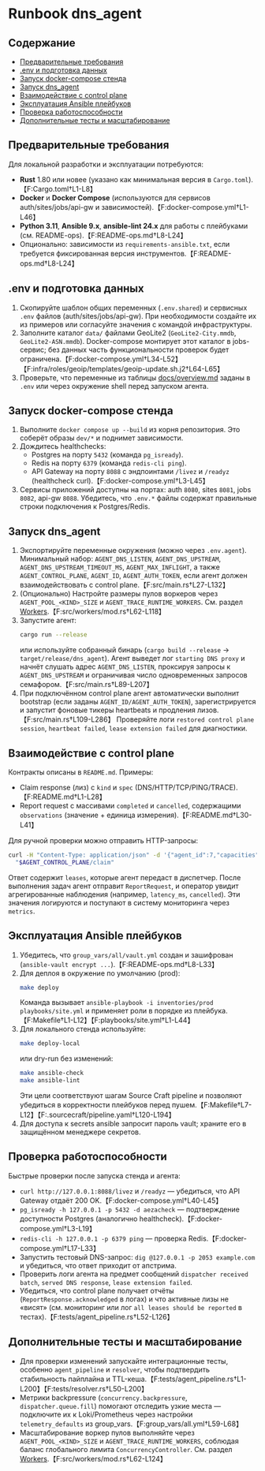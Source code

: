 # Runbook dns_agent

## Содержание
- [Предварительные требования](#предварительные-требования)
- [.env и подготовка данных](#env-и-подготовка-данных)
- [Запуск docker-compose стенда](#запуск-docker-compose-стенда)
- [Запуск dns_agent](#запуск-dns_agent)
- [Взаимодействие с control plane](#взаимодействие-с-control-plane)
- [Эксплуатация Ansible плейбуков](#эксплуатация-ansible-плейбуков)
- [Проверка работоспособности](#проверка-работоспособности)
- [Дополнительные тесты и масштабирование](#дополнительные-тесты-и-масштабирование)

## Предварительные требования
Для локальной разработки и эксплуатации потребуются:
- **Rust** 1.80 или новее (указано как минимальная версия в `Cargo.toml`).【F:Cargo.toml†L1-L8】
- **Docker** и **Docker Compose** (используются для сервисов auth/sites/jobs/api-gw и зависимостей).【F:docker-compose.yml†L1-L46】
- **Python 3.11**, **Ansible 9.x**, **ansible-lint 24.x** для работы с плейбуками (см. README-ops).【F:README-ops.md†L8-L24】
- Опционально: зависимости из `requirements-ansible.txt`, если требуется фиксированная версия инструментов.【F:README-ops.md†L8-L24】

## .env и подготовка данных
1. Скопируйте шаблон общих переменных (`.env.shared`) и сервисных `.env` файлов (auth/sites/jobs/api-gw). При необходимости создайте их из примеров или согласуйте значения с командой инфраструктуры.
2. Заполните каталог `data/` файлами GeoLite2 (`GeoLite2-City.mmdb`, `GeoLite2-ASN.mmdb`). Docker-compose монтирует этот каталог в jobs-сервис; без данных часть функциональности проверок будет ограничена.【F:docker-compose.yml†L34-L52】【F:infra/roles/geoip/templates/geoip-update.sh.j2†L64-L65】
3. Проверьте, что переменные из таблицы [docs/overview.md](./overview.md#переменные-окружения) заданы в `.env` или через окружение shell перед запуском агента.

## Запуск docker-compose стенда
1. Выполните `docker compose up --build` из корня репозитория. Это соберёт образы `dev/*` и поднимет зависимости.
2. Дождитесь healthchecks:
   - Postgres на порту `5432` (команда `pg_isready`).
   - Redis на порту `6379` (команда `redis-cli ping`).
   - API Gateway на порту `8088` с эндпоинтами `/livez` и `/readyz` (healthcheck curl).【F:docker-compose.yml†L3-L45】
3. Сервисы приложений доступны на портах: auth `8080`, sites `8081`, jobs `8082`, api-gw `8088`. Убедитесь, что `.env.*` файлы содержат правильные строки подключения к Postgres/Redis.

## Запуск dns_agent
1. Экспортируйте переменные окружения (можно через `.env.agent`). Минимальный набор: `AGENT_DNS_LISTEN`, `AGENT_DNS_UPSTREAM`, `AGENT_DNS_UPSTREAM_TIMEOUT_MS`, `AGENT_MAX_INFLIGHT`, а также `AGENT_CONTROL_PLANE`, `AGENT_ID`, `AGENT_AUTH_TOKEN`, если агент должен взаимодействовать с control plane.【F:src/main.rs†L27-L132】
2. (Опционально) Настройте размеры пулов воркеров через `AGENT_POOL_<KIND>_SIZE` и `AGENT_TRACE_RUNTIME_WORKERS`. См. раздел [Workers](./code.md#модуль-workers).【F:src/workers/mod.rs†L62-L118】
3. Запустите агент:
   ```bash
   cargo run --release
   ```
   или используйте собранный бинарь (`cargo build --release` → `target/release/dns_agent`). Агент выведет лог `starting DNS proxy` и начнёт слушать адрес `AGENT_DNS_LISTEN`, проксируя запросы к `AGENT_DNS_UPSTREAM` и ограничивая число одновременных запросов семафором.【F:src/main.rs†L89-L207】
4. При подключённом control plane агент автоматически выполнит bootstrap (если заданы `AGENT_ID/AGENT_AUTH_TOKEN`), зарегистрируется и запустит фоновые тикеры heartbeats и продления лизов.【F:src/main.rs†L109-L286】 Проверяйте логи `restored control plane session`, `heartbeat failed`, `lease extension failed` для диагностики.

## Взаимодействие с control plane
Контракты описаны в `README.md`. Примеры:
- Claim response (лиз) с `kind` и `spec` (DNS/HTTP/TCP/PING/TRACE).【F:README.md†L1-L28】
- Report request с массивами `completed` и `cancelled`, содержащими `observations` (значение + единица измерения).【F:README.md†L30-L41】

Для ручной проверки можно отправить HTTP-запросы:
```bash
curl -H "Content-Type: application/json" -d '{"agent_id":7,"capacities":{"dns":4}}' \
  "$AGENT_CONTROL_PLANE/claim"
```
Ответ содержит `leases`, которые агент передаст в диспетчер. После выполнения задач агент отправит `ReportRequest`, и оператор увидит агрегированные наблюдения (например, `latency_ms`, `cancelled`). Эти значения логируются и поступают в систему мониторинга через `metrics`.

## Эксплуатация Ansible плейбуков
1. Убедитесь, что `group_vars/all/vault.yml` создан и зашифрован (`ansible-vault encrypt ...`).【F:README-ops.md†L8-L33】
2. Для деплоя в окружение по умолчанию (prod):
   ```bash
   make deploy
   ```
   Команда вызывает `ansible-playbook -i inventories/prod playbooks/site.yml` и применяет роли в порядке из плейбука.【F:Makefile†L1-L12】【F:playbooks/site.yml†L1-L44】
3. Для локального стенда используйте:
   ```bash
   make deploy-local
   ```
   или dry-run без изменений:
   ```bash
   make ansible-check
   make ansible-lint
   ```
   Эти цели соответствуют шагам Source Craft pipeline и позволяют убедиться в корректности плейбуков перед пушем.【F:Makefile†L7-L12】【F:.sourcecraft/pipeline.yaml†L120-L194】
4. Для доступа к secrets ansible запросит пароль vault; храните его в защищённом менеджере секретов.

## Проверка работоспособности
Быстрые проверки после запуска стенда и агента:
- `curl http://127.0.0.1:8088/livez` и `/readyz` — убедиться, что API Gateway отдаёт 200 OK.【F:docker-compose.yml†L40-L45】
- `pg_isready -h 127.0.0.1 -p 5432 -d aezacheck` — подтверждение доступности Postgres (аналогично healthcheck).【F:docker-compose.yml†L3-L19】
- `redis-cli -h 127.0.0.1 -p 6379 ping` — проверка Redis.【F:docker-compose.yml†L17-L33】
- Запустить тестовый DNS-запрос: `dig @127.0.0.1 -p 2053 example.com` и убедиться, что ответ приходит от апстрима.
- Проверить логи агента на предмет сообщений `dispatcher received batch`, `served DNS response`, `lease extension failed`.
- Убедиться, что control plane получает отчёты (`ReportResponse.acknowledged` в логах) и что активные лизы не «висят» (см. мониторинг или лог `all leases should be reported` в тестах).【F:tests/agent_pipeline.rs†L52-L126】

## Дополнительные тесты и масштабирование
- Для проверки изменений запускайте интеграционные тесты, особенно `agent_pipeline` и `resolver`, чтобы подтвердить стабильность пайплайна и TTL-кеша.【F:tests/agent_pipeline.rs†L1-L200】【F:tests/resolver.rs†L50-L200】
- Метрики backpressure (`concurrency.backpressure`, `dispatcher.queue.fill`) помогают отследить узкие места — подключите их к Loki/Prometheus через настройки `telemetry_defaults` из group_vars.【F:group_vars/all.yml†L59-L68】
- Масштабирование воркер пулов выполняйте через `AGENT_POOL_<KIND>_SIZE` и `AGENT_TRACE_RUNTIME_WORKERS`, соблюдая баланс глобального лимита `ConcurrencyController`. См. раздел [Workers](./code.md#модуль-workers).【F:src/workers/mod.rs†L62-L124】
